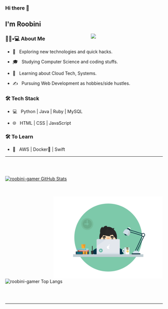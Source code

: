 ### Hi there 👋<h2> I'm Roobini</h2>

<img align='right' src="https://media.giphy.com/media/M9gbBd9nbDrOTu1Mqx/giphy.gif" width="230">

<h3> 👨🏻•💻 About Me </h3>



- 🤔 &nbsp; Exploring new technologies and quick hacks.

- 🎓 &nbsp; Studying Computer Science and coding stuffs.

- 🌱 &nbsp; Learning about Cloud Tech, Systems.

- ✍️ &nbsp; Pursuing Web Development as hobbies/side hustles.



<h3>🛠 Tech Stack</h3>



- 💻 &nbsp; Python | Java | Ruby | MySQL

- 🌐 &nbsp; HTML | CSS | JavaScript

<!--

- 🛢 &nbsp; MySQL

- 🔧 &nbsp; Git 

- 🖥 &nbsp; Illustrator| Photoshop | After Effects 

-->



<h3>🛠 To Learn</h3>

- 🔧 &nbsp; AWS | Docker🐳 | Swift

<hr>



<br/><br/>

[![roobini-gamer GitHub Stats](https://github-readme-stats.vercel.app/api?username=roobini-gamer&show_icons=true)](https://github.com/roobini-gamer)

<br/>

<br/>

<img src="https://github.com/nirala69/nirala69/blob/master/70804f7e25b11f29db904f2fa7b4cd9d.gif" width="350" align='right'>

![roobini-gamer Top Langs](https://github-readme-stats.vercel.app/api/top-langs/?username=roobini-gamer&show_icons=true)

<br><br>



<hr>

